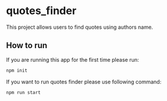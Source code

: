 # quotes_finder
This project allows users to find quotes using authors name.

## How to run  
If you are running this app for the first time please run:
```bash
npm init
```
If you want to run quotes finder please use following command:  
```bash
npm run start
```

